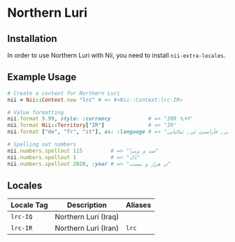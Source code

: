 <!-- This file has been generated. Source: languages/_template.md.erb -->

# Northern Luri

## Installation

In order to use Northern Luri with Nii, you need to install `nii-extra-locales`.

## Example Usage

``` ruby
# Create a context for Northern Luri
nii = Nii::Context.new "lrc" # => #<Nii::Context:lrc-IR>

# Value formatting
nii.format 9.99, style: :currency            # => "IRR ۹٫۹۹"
nii.format Nii::Territory["IR"]              # => "IR"
nii.format ["de", "fr", "it"], as: :language # => "آلمانی, فآرانسئ ئی, ئیتالیایی"

# Spelling out numbers
nii.numbers.spellout 115         # => "صد و پۊمزٱ"
nii.numbers.spellout 1           # => "یٱک"
nii.numbers.spellout 2020, :year # => "دۏ هزار و بیست"
```


## Locales

<table>
  <thead>
    <tr>
      <th>Locale Tag</th>
      <th>Description</th>
      <th>Aliases</th>
    </tr>
  </thead>
  <tbody>
    <tr>
      <td><code>lrc-IQ</code></td>
      <td>Northern Luri (Iraq)</td>
      <td></td>
    </tr>
    <tr>
      <td><code>lrc-IR</code></td>
      <td>Northern Luri (Iran)</td>
      <td><code>lrc</code></td>
    </tr>
  </tbody>
</table>

